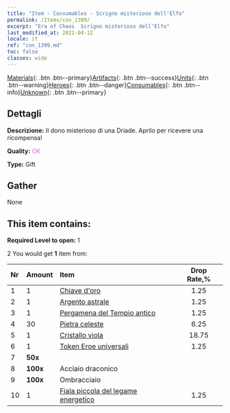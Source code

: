 ```yaml
---
title: "Item - Consumables - Scrigno misterioso dell'Elfo"
permalink: /Items/con_1399/
excerpt: "Era of Chaos  Scrigno misterioso dell'Elfo"
last_modified_at: 2021-04-12
locale: it
ref: "con_1399.md"
toc: false
classes: wide
---
```

 [Materials](/it/Items/){: .btn .btn--primary}[Artifacts](/it/Items/Artifacts/){: .btn .btn--success}[Units](/it/Items/Units/){: .btn .btn--warning}[Heroes](/it/Items/Heroes/){: .btn .btn--danger}[Consumables](/it/Items/Consumables/){: .btn .btn--info}[Unknown](/it/Items/Unknown/){: .btn .btn--primary}

## Dettagli
 **Descrizione:** Il dono misterioso di una Driade. Aprilo per ricevere una ricompensa!

 **Quality:** <span style="color: #DA70D6">OK</span>

 **Type:** Gift

## Gather

  None

## This item contains:

 **Required Level to open:** 1

 2 You would get **1** item  from:

  | Nr | Amount |     Item    | Drop Rate,% |
  |:---|:-------|:------------|:---------:|
  | 1 | 1 | [Chiave d'oro](/it/Items/con_783/) | 1.25 | 
  | 2 | 1 | [Argento astrale](/it/Items/con_969/) | 1.25 | 
  | 3 | 1 | [Pergamena del Tempio antico](/it/Items/con_697/) | 1.25 | 
  | 4 | 30 | [Pietra celeste](/it/Items/art_188/) | 6.25 | 
  | 5 | 1 | [Cristallo viola](/it/Items/con_720/) | 18.75 | 
  | 6 | 1 | [Token Eroe universali](/it/Items/her_358/) | 1.25 | 
  | 7 |  **50x** | <i class="fas fa-gem"/> |  | 25 | 
  | 8 |  **100x** | Acciaio draconico |  | 18.75 | 
  | 9 |  **100x** | Ombracciaio |  | 25 | 
  | 10 | 1 | [Fiala piccola del legame energetico](/it/Items/con_724/) | 1.25 | 
